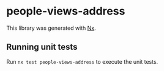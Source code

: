 # people-views-address

This library was generated with [Nx](https://nx.dev).

## Running unit tests

Run `nx test people-views-address` to execute the unit tests.
